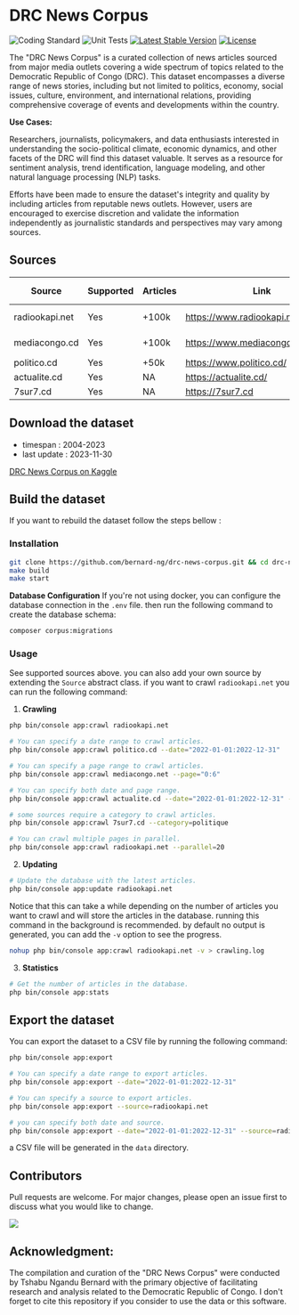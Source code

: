 # DRC News Corpus

![Coding Standard](https://github.com/bernard-ng/drc-news-corpus/actions/workflows/quality.yaml/badge.svg)
![Unit Tests](https://github.com/bernard-ng/drc-news-corpus/actions/workflows/test.yaml/badge.svg)
[![Latest Stable Version](https://poser.pugx.org/bernard-ng/drc-news-corpus/version)](https://packagist.org/packages/bernard-ng/drc-news-corpus)
[![License](https://poser.pugx.org/bernard-ng/drc-news-corpus/license)](https://packagist.org/packages/bernard-ng/drc-news-corpus)

The "DRC News Corpus" is a curated collection of news articles sourced from major media outlets covering a wide spectrum of topics related to the Democratic Republic of Congo (DRC). 
This dataset encompasses a diverse range of news stories, including but not limited to politics, economy, social issues, culture, environment, and international relations, providing comprehensive coverage of events and developments within the country.

**Use Cases:**

Researchers, journalists, policymakers, and data enthusiasts interested in understanding the socio-political climate, economic dynamics, and other facets of the DRC will find this dataset valuable. It serves as a resource for sentiment analysis, trend identification, language modeling, and other natural language processing (NLP) tasks.

Efforts have been made to ensure the dataset's integrity and quality by including articles from reputable news outlets. However, users are encouraged to exercise discretion and validate the information independently as journalistic standards and perspectives may vary among sources.

## Sources

| Source         | Supported | Articles | Link                                 | Last Crawled |
|----------------|-----------|----------|--------------------------------------|--------------|
| radiookapi.net | Yes       | +100k    | https://www.radiookapi.net/actualite | 2024-10-09   |
| mediacongo.cd  | Yes       | +100k    | https://www.mediacongo.net/          | 2024-10-11   |
| politico.cd    | Yes       | +50k     | https://www.politico.cd/             | NA           |
| actualite.cd   | Yes       | NA       | https://actualite.cd/                | NA           |
| 7sur7.cd       | Yes       | NA       | https://7sur7.cd                     | NA           |


## Download the dataset
- timespan : 2004-2023
- last update : 2023-11-30

[DRC News Corpus on Kaggle](https://www.kaggle.com/datasets/bernardngandu/drc-news-corpus)

## Build the dataset
If you want to rebuild the dataset follow the steps bellow : 

### Installation
```bash
git clone https://github.com/bernard-ng/drc-news-corpus.git && cd drc-news-corpus
make build
make start
```

**Database Configuration**
If you're not using docker, you can configure the database connection in the `.env` file.
then run the following command to create the database schema:
```bash
composer corpus:migrations
```

### Usage
See supported sources above. you can also add your own source by extending the `Source` abstract class.
if you want to crawl `radiookapi.net` you can run the following command:

1. **Crawling**
```bash
php bin/console app:crawl radiookapi.net

# You can specify a date range to crawl articles.
php bin/console app:crawl politico.cd --date="2022-01-01:2022-12-31"

# You can specify a page range to crawl articles.
php bin/console app:crawl mediacongo.net --page="0:6" 

# You can specify both date and page range.
php bin/console app:crawl actualite.cd --date="2022-01-01:2022-12-31" --page="0:6"

# some sources require a category to crawl articles.
php bin/console app:crawl 7sur7.cd --category=politique

# You can crawl multiple pages in parallel.
php bin/console app:crawl radiookapi.net --parallel=20
```

2. **Updating**
```bash
# Update the database with the latest articles.
php bin/console app:update radiookapi.net
```

Notice that this can take a while depending on the number of articles you want to crawl and will store the articles in the database.
running this command in the background is recommended. by default no output is generated, you can add the `-v` option to see the progress.

```bash
nohup php bin/console app:crawl radiookapi.net -v > crawling.log
```

3. **Statistics**
```bash
# Get the number of articles in the database.
php bin/console app:stats
```

## Export the dataset
You can export the dataset to a CSV file by running the following command:

```bash
php bin/console app:export

# You can specify a date range to export articles.
php bin/console app:export --date="2022-01-01:2022-12-31"

# You can specify a source to export articles.
php bin/console app:export --source=radiookapi.net

# you can specify both date and source.
php bin/console app:export --date="2022-01-01:2022-12-31" --source=radiookapi.net
```
a CSV file will be generated in the `data` directory.

## Contributors
Pull requests are welcome. For major changes, please open an issue first to discuss what you would like to change.

<a href="https://github.com/bernard-ng/drc-news-corpus/graphs/contributors">
  <img src="https://contrib.rocks/image?repo=bernard-ng/drc-news-corpus"/>
</a>

## Acknowledgment:

The compilation and curation of the "DRC News Corpus" were conducted by Tshabu Ngandu Bernard with the primary objective of facilitating research and analysis related to the Democratic Republic of Congo. 
I don't forget to cite this repository if you consider to use the data or this software. 
